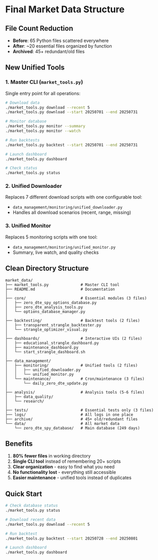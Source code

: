 # Final Market Data Structure

## File Count Reduction
- **Before**: 65 Python files scattered everywhere
- **After**: ~20 essential files organized by function
- **Archived**: 45+ redundant/old files

## New Unified Tools

### 1. Master CLI (`market_tools.py`)
Single entry point for all operations:
```bash
# Download data
./market_tools.py download --recent 5
./market_tools.py download --start 20250701 --end 20250731

# Monitor database
./market_tools.py monitor --summary
./market_tools.py monitor --watch

# Run backtests
./market_tools.py backtest --start 20250701 --end 20250731

# Launch dashboard
./market_tools.py dashboard

# Check status
./market_tools.py status
```

### 2. Unified Downloader
Replaces 7 different download scripts with one configurable tool:
- `data_management/monitoring/unified_downloader.py`
- Handles all download scenarios (recent, range, missing)

### 3. Unified Monitor  
Replaces 5 monitoring scripts with one tool:
- `data_management/monitoring/unified_monitor.py`
- Summary, live watch, and quality checks

## Clean Directory Structure

```
market_data/
├── market_tools.py              # Master CLI tool
├── README.md                    # Documentation
│
├── core/                        # Essential modules (3 files)
│   ├── zero_dte_spy_options_database.py
│   ├── zero_dte_analysis_tools.py
│   └── options_database_manager.py
│
├── backtesting/                 # Backtest tools (2 files)
│   ├── transparent_strangle_backtester.py
│   └── strangle_optimizer_visual.py
│
├── dashboards/                  # Interactive UIs (2 files)
│   ├── educational_strangle_dashboard.py
│   ├── maintenance_dashboard.py
│   └── start_strangle_dashboard.sh
│
├── data_management/            
│   ├── monitoring/              # Unified tools (2 files)
│   │   ├── unified_downloader.py
│   │   └── unified_monitor.py
│   └── maintenance/             # Cron/maintenance (3 files)
│       └── daily_zero_dte_update.py
│
├── analysis/                    # Analysis tools (5-6 files)
│   ├── data_quality/
│   └── research/
│
├── tests/                       # Essential tests only (3 files)
├── logs/                        # All logs in one place
├── archive/                     # 45+ old/redundant files
└── data/                        # All market data
    └── zero_dte_spy_database/   # Main database (249 days)
```

## Benefits
1. **80% fewer files** in working directory
2. **Single CLI tool** instead of remembering 20+ scripts
3. **Clear organization** - easy to find what you need
4. **No functionality lost** - everything still accessible
5. **Easier maintenance** - unified tools instead of duplicates

## Quick Start
```bash
# Check database status
./market_tools.py status

# Download recent data
./market_tools.py download --recent 5

# Run backtest
./market_tools.py backtest --start 20250728 --end 20250801

# Launch dashboard
./market_tools.py dashboard
```